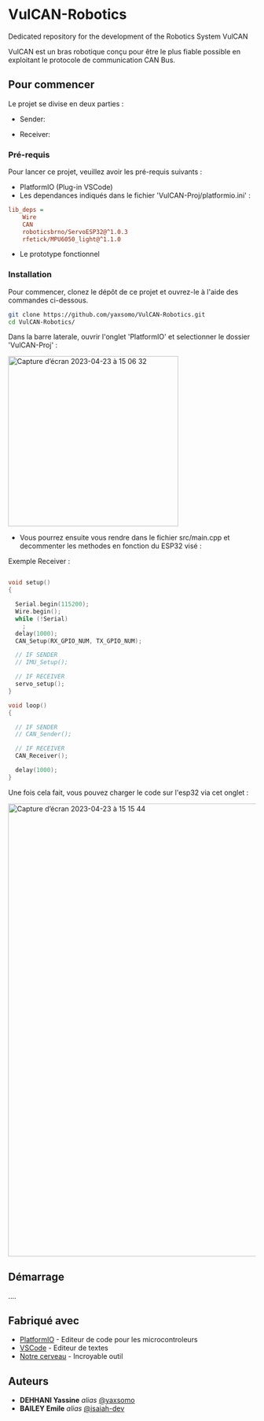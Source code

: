 # VulCAN-Robotics
Dedicated repository for the development of the Robotics System VulCAN

VulCAN est un bras robotique conçu pour être le plus fiable possible en exploitant le protocole de communication CAN Bus.

## Pour commencer

Le projet se divise en deux parties : 

- Sender:

- Receiver:

### Pré-requis

Pour lancer ce projet, veuillez avoir les pré-requis suivants :

- PlatformIO (Plug-in VSCode)
- Les dependances indiqués dans le fichier 'VulCAN-Proj/platformio.ini' : 

```ini
lib_deps = 
	Wire
	CAN
	roboticsbrno/ServoESP32@^1.0.3
	rfetick/MPU6050_light@^1.1.0
```

- Le prototype fonctionnel

### Installation

Pour commencer, clonez le dépôt de ce projet et ouvrez-le à l'aide des commandes ci-dessous.

```bash
git clone https://github.com/yaxsomo/VulCAN-Robotics.git
cd VulCAN-Robotics/
```

Dans la barre laterale, ouvrir l'onglet 'PlatformIO' et selectionner le dossier 'VulCAN-Proj' : 

<img width="346" alt="Capture d’écran 2023-04-23 à 15 06 32" src="https://user-images.githubusercontent.com/71334330/233841659-43921ad1-588e-4be2-b57d-d974d486de2f.png">


- Vous pourrez ensuite vous rendre dans le fichier src/main.cpp et decommenter les methodes en fonction du ESP32 visé :

Exemple Receiver :

```cpp

void setup()
{

  Serial.begin(115200);
  Wire.begin();
  while (!Serial)
    ;
  delay(1000);
  CAN_Setup(RX_GPIO_NUM, TX_GPIO_NUM);

  // IF SENDER
  // IMU_Setup();

  // IF RECEIVER
  servo_setup();
}

void loop()
{

  // IF SENDER
  // CAN_Sender();

  // IF RECEIVER 
  CAN_Receiver();

  delay(1000);
}
```



Une fois cela fait, vous pouvez charger le code sur l'esp32 via cet onglet :

<img width="920" alt="Capture d’écran 2023-04-23 à 15 15 44" src="https://user-images.githubusercontent.com/71334330/233842035-fd4f6d29-92ef-4667-9c32-5ebdf6a6224e.png">


## Démarrage

....


## Fabriqué avec

* [PlatformIO](https://docs.platformio.org/en/latest/) - Editeur de code pour les microcontroleurs
* [VSCode](https://code.visualstudio.com/) - Editeur de textes
* [Notre cerveau](https://media.tenor.com/yyTPHle1YdQAAAAC/homer-brain.gif) - Incroyable outil


## Auteurs

* **DEHHANI Yassine** _alias_ [@yaxsomo](https://github.com/yaxsomo)
* **BAILEY Emile** _alias_ [@isaiah-dev](https://github.com/isaiah-dev)

